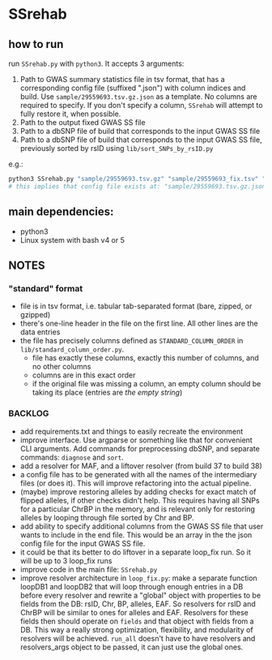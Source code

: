 # SSrehab

## how to run
run `SSrehab.py` with `python3`. It accepts 3 arguments:
 1. Path to GWAS summary statistics file in tsv format, that has a corresponding config file (suffixed \".json\") with column indices and build. Use `sample/29559693.tsv.gz.json` as a template. No columns are required to specify. If you don't specify a column, `SSrehab` will attempt to fully restore it, when possible.
 2. Path to the output fixed GWAS SS file
 3. Path to a dbSNP file of build that corresponds to the input GWAS SS file
 4. Path to a dbSNP file of build that corresponds to the input GWAS SS file, previously sorted by rsID using `lib/sort_SNPs_by_rsID.py`

e.g.:
```python
python3 SSrehab.py "sample/29559693.tsv.gz" "sample/29559693_fix.tsv" "/media/$USER/exFAT_share/SelfDecode/dbSNP154_GRCh38.vcf.gz" "/media/$USER/exFAT_share/SelfDecode/dbSNP154_GRCh38_rsID-sorted.vcf.gz" "/media/kukubuntu/exFAT_share/SelfDecode/hg19_to_hg38.chain"
# this implies that config file exists at: "sample/29559693.tsv.gz.json"
```

## main dependencies:
 - python3
 - Linux system with bash v4 or 5


## NOTES

### "standard" format
 - file is in tsv format, i.e. tabular tab-separated format (bare, zipped, or gzipped)
 - there's one-line header in the file on the first line. All other lines are the data entries
 - the file has precisely columns defined as `STANDARD_COLUMN_ORDER` in `lib/standard_column_order.py`.
    - file has exactly these columns, exactly this number of columns, and no other columns
    - columns are in this exact order
    - if the original file was missing a column, an empty column should be taking its place (entries are *the empty string*)




### BACKLOG
 - add requirements.txt and things to easily recreate the environment
 - improve interface. Use argparse or something like that for convenient CLI arguments. Add commands for preprocessing dbSNP, and separate commands: `diagnose` and `sort`.
 - add a resolver for MAF, and a liftover resolver (from build 37 to build 38)
 - a config file has to be generated with all the names of the intermediary files (or does it). This will improve refactoring into the actual pipeline.
 - (maybe) improve restoring alleles by adding checks for exact match of flipped alleles, if other checks didn't help. This requires having all SNPs for a particular ChrBP in the memory, and is relevant only for restoring alleles by looping through file sorted by Chr and BP.
 - add ability to specify additional columns from the GWAS SS file that user wants to include in the end file. This would be an array in the the json config file for the input GWAS SS file.
 - it could be that its better to do liftover in a separate loop_fix run. So it will be up to 3 loop_fix runs
 - improve code in the main file: `SSrehab.py`
 - improve resolver architecture in `loop_fix.py`: make a separate function loopDB1 and loopDB2 that will loop through enough entries in a DB before every resolver and rewrite a "global" object with properties to be fields from the DB: rsID, Chr, BP, alleles, EAF. So resolvers for rsID and ChrBP will be similar to ones for alleles and EAF. Resolvers for these fields then should operate on `fields` and that object with fields from a DB. This way a really strong optimization, flexibility, and modularity of resolvers will be achieved. `run_all` doesn't have to have resolvers and resolvers_args object to be passed, it can just use the global ones.

